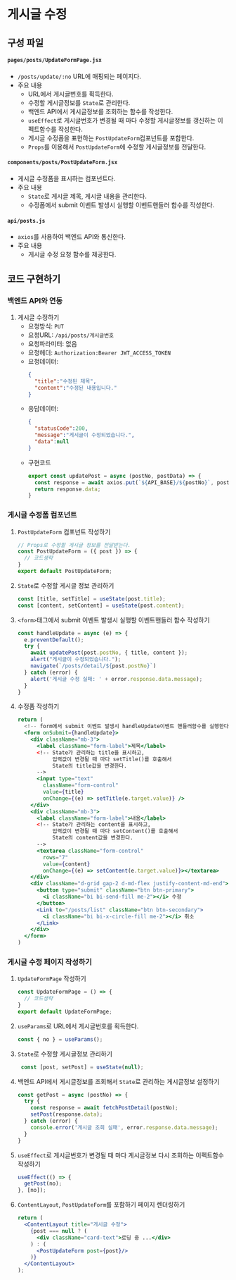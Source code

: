 # 게시글 수정

## 구성 파일
#### `pages/posts/UpdateFormPage.jsx`
- `/posts/update/:no` URL에 매핑되는 페이지다.
- 주요 내용
  - URL에서 게시글번호를 획득한다.
  - 수정할 게시글정보를 `State`로 관리한다.
  - 백엔드 API에서 게시글정보를 조회하는 함수를 작성한다.
  - `useEffect`로 게시글번호가 변경될 때 마다 수정할 게시글정보를 갱신하는 이펙트함수를 작성한다.
  - 게시글 수정폼을 표현하는 `PostUpdateForm`컴포넌트를 포함한다.
  - `Props`를 이용해서 `PostUpdateForm`에 수정할 게시글정보를 전달한다. 
#### `components/posts/PostUpdateForm.jsx`
- 게시글 수정폼을 표시하는 컴포넌트다.
- 주요 내용
  - `State`로 게시글 제목, 게시글 내용을 관리한다.
  - 수정폼에서 submit 이벤트 발생시 실행할 이벤트핸들러 함수를 작성한다.
#### `api/posts.js`
- `axios`를 사용하여 백엔드 API와 통신한다.
- 주요 내용
  - 게시글 수정 요청 함수를 제공한다.
 
## 코드 구현하기
### 백엔드 API와 연동
1. 게시글 수정하기
   - 요청방식: `PUT`
   - 요청URL: `/api/posts/게시글번호`
   - 요청파라미터: 없음
   - 요청헤더: `Authorization:Bearer JWT_ACCESS_TOKEN`
   - 요청데이터:
     ```json
     {
       "title":"수정된 제목",
       "content":"수정된 내용입니다."
     }
     ```
   - 응답데이터:
     ```json
     {
       "statusCode":200,
       "message":"게시글이 수정되었습니다.",
       "data":null
     }
     ```
   - 구현코드
     ```javascript
     export const updatePost = async (postNo, postData) => {
       const response = await axios.put(`${API_BASE}/${postNo}`, postData);
       return response.data;
     }
     ```
### 게시글 수정폼 컴포넌트
1. `PostUpdateForm` 컴포넌트 작성하기
    ```javascript
    // Props로 수정할 게시글 정보를 전달받는다.
    const PostUpdateForm = ({ post }) => {
      // 코드생략
    }
    export default PostUpdateForm;
    ```
2. `State`로 수정할 게시글 정보 관리하기
    ```jsx
    const [title, setTitle] = useState(post.title);
    const [content, setContent] = useState(post.content);
    ```
3. `<form>`태그에서 submit 이벤트 발생시 실행할 이벤트핸들러 함수 작성하기
    ```jsx
    const handleUpdate = async (e) => {
      e.preventDefault();
      try {
        await updatePost(post.postNo, { title, content });
        alert("게시글이 수정되었습니다.");
        navigate(`/posts/detail/${post.postNo}`)
      } catch (error) {
        alert('게시글 수정 실패: ' + error.response.data.message);
      }
    }
    ```
4. 수정폼 작성하기
    ```jsx
    return (
      <!-- form에서 submit 이벤트 발생시 handleUpdate이벤트 핸들러함수를 실행한다. -->
      <form onSubmit={handleUpdate}>
        <div className="mb-3">
          <label className="form-label">제목</label>
          <!-- State가 관리하는 title을 표시하고,
               입력값이 변경될 때 마다 setTitle()를 호출해서
               State의 title값을 변경한다.
          -->
          <input type="text"
            className="form-control"
            value={title} 
            onChange={(e) => setTitle(e.target.value)} />
        </div>
        <div className="mb-3">
          <label className="form-label">내용</label>
          <!-- State가 관리하는 content을 표시하고,
               입력값이 변경될 때 마다 setContent()를 호출해서
               State의 content값을 변경한다.
          -->
          <textarea className="form-control"
            rows="7"
            value={content}
            onChange={(e) => setContent(e.target.value)}></textarea>
        </div>
        <div className="d-grid gap-2 d-md-flex justify-content-md-end">
          <button type="submit" className="btn btn-primary">
            <i className="bi bi-send-fill me-2"></i> 수정
          </button>
          <Link to="/posts/list" className="btn btn-secondary">
            <i className="bi bi-x-circle-fill me-2"></i> 취소
          </Link>
        </div>
      </form>
    )
    ```
### 게시글 수정 페이지 작성하기
1. `UpdateFormPage` 작성하기
    ```jsx
    const UpdateFormPage = () => {
      // 코드생략
    }
    export default UpdateFormPage;
    ```
2. `useParams`로 URL에서 게시글번호를 획득한다.
    ```jsx
    const { no } = useParams();
    ```
3. `State`로 수정할 게시글정보 관리하기
    ```jsx
     const [post, setPost] = useState(null);
    ```
4. 백엔드 API에서 게시글정보를 조회해서 `State`로 관리하는 게시글정보 설정하기
    ```jsx
    const getPost = async (postNo) => {
      try {
        const response = await fetchPostDetail(postNo);
        setPost(response.data);
      } catch (error) {
        console.error('게시글 조회 실패', error.response.data.message);
      }
    }
    ```
5. `useEffect`로 게시글번호가 변경될 때 마다 게시글정보 다시 조회하는 이펙트함수 작성하기
    ```jsx
    useEffect(() => {
      getPost(no);
    }, [no]);    
    ```
6. `ContentLayout`, `PostUpdateForm`를 포함하기 페이지 렌더링하기
    ```jsx
    return (
      <ContentLayout title="게시글 수정">
        {post === null ? (
          <div className="card-text">로딩 중 ...</div>
        ) : (
          <PostUpdateForm post={post}/>
        )}
      </ContentLayout>
    );
    ```

